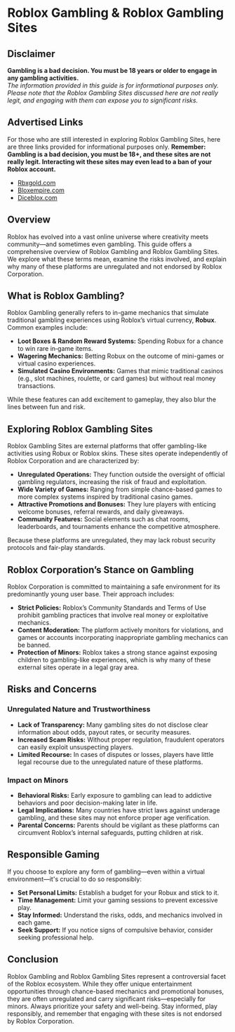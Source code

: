 # Roblox Gambling & Roblox Gambling Sites

## Disclaimer
**Gambling is a bad decision. You must be 18 years or older to engage in any gambling activities.**  
*The information provided in this guide is for informational purposes only. Please note that the Roblox Gambling Sites discussed here are not really legit, and engaging with them can expose you to significant risks.*

## Advertised Links
For those who are still interested in exploring Roblox Gambling Sites, here are three links provided for informational purposes only. **Remember: Gambling is a bad decision, you must be 18+, and these sites are not really legit. Interacting wit these sites may even lead to a ban of your Roblox account.**

- [Rbxgold.com](https://rbxgold.com/r/Roblox9)
- [Bloxempire.com](https://bloxempire.com/a/Roblox9)
- [Diceblox.com](https://diceblox.com/r/roblox9)

## Overview
Roblox has evolved into a vast online universe where creativity meets community—and sometimes even gambling. This guide offers a comprehensive overview of Roblox Gambling and Roblox Gambling Sites. We explore what these terms mean, examine the risks involved, and explain why many of these platforms are unregulated and not endorsed by Roblox Corporation.

## What is Roblox Gambling?
Roblox Gambling generally refers to in-game mechanics that simulate traditional gambling experiences using Roblox’s virtual currency, **Robux**. Common examples include:

- **Loot Boxes & Random Reward Systems:** Spending Robux for a chance to win rare in‑game items.
- **Wagering Mechanics:** Betting Robux on the outcome of mini-games or virtual casino experiences.
- **Simulated Casino Environments:** Games that mimic traditional casinos (e.g., slot machines, roulette, or card games) but without real money transactions.

While these features can add excitement to gameplay, they also blur the lines between fun and risk.

## Exploring Roblox Gambling Sites
Roblox Gambling Sites are external platforms that offer gambling-like activities using Robux or Roblox skins. These sites operate independently of Roblox Corporation and are characterized by:

- **Unregulated Operations:** They function outside the oversight of official gambling regulators, increasing the risk of fraud and exploitation.
- **Wide Variety of Games:** Ranging from simple chance-based games to more complex systems inspired by traditional casino games.
- **Attractive Promotions and Bonuses:** They lure players with enticing welcome bonuses, referral rewards, and daily giveaways.
- **Community Features:** Social elements such as chat rooms, leaderboards, and tournaments enhance the competitive atmosphere.

Because these platforms are unregulated, they may lack robust security protocols and fair-play standards.

## Roblox Corporation’s Stance on Gambling
Roblox Corporation is committed to maintaining a safe environment for its predominantly young user base. Their approach includes:

- **Strict Policies:** Roblox’s Community Standards and Terms of Use prohibit gambling practices that involve real money or exploitative mechanics.
- **Content Moderation:** The platform actively monitors for violations, and games or accounts incorporating inappropriate gambling mechanics can be banned.
- **Protection of Minors:** Roblox takes a strong stance against exposing children to gambling-like experiences, which is why many of these external sites operate in a legal gray area.

## Risks and Concerns
### Unregulated Nature and Trustworthiness
- **Lack of Transparency:** Many gambling sites do not disclose clear information about odds, payout rates, or security measures.
- **Increased Scam Risks:** Without proper regulation, fraudulent operators can easily exploit unsuspecting players.
- **Limited Recourse:** In cases of disputes or losses, players have little legal recourse due to the unregulated nature of these platforms.

### Impact on Minors
- **Behavioral Risks:** Early exposure to gambling can lead to addictive behaviors and poor decision-making later in life.
- **Legal Implications:** Many countries have strict laws against underage gambling, and these sites may not enforce proper age verification.
- **Parental Concerns:** Parents should be vigilant as these platforms can circumvent Roblox’s internal safeguards, putting children at risk.

## Responsible Gaming
If you choose to explore any form of gambling—even within a virtual environment—it's crucial to do so responsibly:

- **Set Personal Limits:** Establish a budget for your Robux and stick to it.
- **Time Management:** Limit your gaming sessions to prevent excessive play.
- **Stay Informed:** Understand the risks, odds, and mechanics involved in each game.
- **Seek Support:** If you notice signs of compulsive behavior, consider seeking professional help.

## Conclusion
Roblox Gambling and Roblox Gambling Sites represent a controversial facet of the Roblox ecosystem. While they offer unique entertainment opportunities through chance-based mechanics and promotional bonuses, they are often unregulated and carry significant risks—especially for minors. Always prioritize your safety and well-being. Stay informed, play responsibly, and remember that engaging with these sites is not endorsed by Roblox Corporation.
